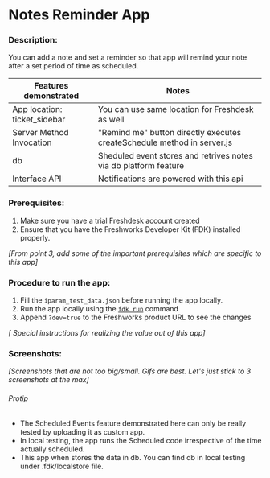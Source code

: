 # Notes Reminder App

### Description:
You can add a note and set a reminder so that app will remind your note after a set period of time as scheduled.

Features demonstrated | Notes
-------------------- | ------
App location: ticket_sidebar | You can use same location for Freshdesk as well
Server Method Invocation | "Remind me" button directly executes createSchedule method in server.js
db | Sheduled event stores and retrives notes via db platform feature
Interface API | Notifications are powered with this api

### Prerequisites:
1. Make sure you have a trial Freshdesk account created
2. Ensure that you have the Freshworks Developer Kit (FDK) installed properly.

_[From point 3, add some of the important prerequisites which are specific to this app]_

### Procedure to run the app:
1. Fill the `iparam_test_data.json` before running the app locally.
2. Run the app locally using the [`fdk run`](https://developers.freshchat.com/v2/docs/freshworks-cli/#run) command
3. Append `?dev=true` to the Freshworks product URL to see the changes

_[ Special instructions for realizing the value out of this app]_

### Screenshots:

_[Screenshots that are not too big/small. Gifs are best. Let's just stick to 3 screenshots at the max]_

###### Protip
- The Scheduled Events feature demonstrated here can only be really tested by uploading it as custom app.
- In local testing, the app runs the Scheduled code irrespective of the time actually scheduled.
- This app when stores the data in db. You can find db in local testing under .fdk/localstore file.
